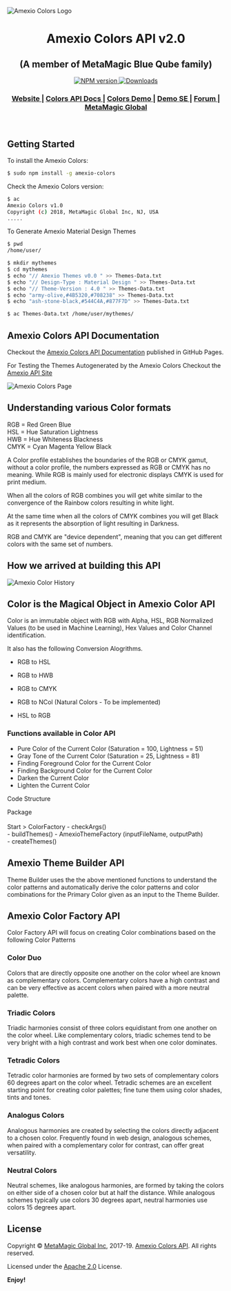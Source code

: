 
<img src="http://image.ibb.co/f3yVVH/Amexio_Colors_Full_Logo_2_T.png" alt="Amexio Colors Logo" align="center">

<h1 align="center">
Amexio Colors API v2.0
</h1>
<h2 align="center">
(A member of MetaMagic Blue Qube family)
</h2>
<div align="center">
  <!-- NPM version -->
  <a href="https://www.npmjs.com/package/amexio-colors">
    <img src="https://badge.fury.io/js/amexio-colors.svg"
      alt="NPM version" />
  </a>
  <!-- Downloads 
  <a href="https://www.npmjs.com/package/amexio-colors">
    <img src="https://img.shields.io/npm/dm/choo.svg?style=flat-square"
      alt="Downloads" />
  </a>
  -->
   <a href="https://www.npmjs.com/package/amexio-colors">
    <img src="https://img.shields.io/npm/dt/amexio-colors.svg"
      alt="Downloads" />
  </a>
</div>
<div align="center">
  <h3>
    <a href="https://amexio.tech/amexio-colors">
      Website
    </a>
    <span> | </span>
    <a href="https://meta-magic.github.io/AmexioColors/">
      Colors API Docs
    </a>
    <span> | </span>
    <a href="http://amexio.org/api/v4.1/#/amexio-colors">
      Colors Demo
    </a>
    <span> | </span>
    <a href="http://demo.amexio.tech/">
      Demo SE
    </a>
    <span> | </span>
    <a href="http://forum.metamagicglobal.com/">
      Forum
    </a>
    <span> | </span>
    <a href="https://www.metamagicglobal.com/">
      MetaMagic Global
    </a>
  </h3>
</div>

<br/>

## Getting Started

To install the Amexio Colors:

```bash
$ sudo npm install -g amexio-colors
```
Check the Amexio Colors version:

```bash
$ ac
Amexio Colors v1.0
Copyright (c) 2018, MetaMagic Global Inc, NJ, USA
.....
```

To Generate Amexio Material Design Themes

```bash
$ pwd
/home/user/

$ mkdir mythemes
$ cd mythemes
$ echo "// Amexio Themes v0.0 " >> Themes-Data.txt
$ echo "// Design-Type : Material Design " >> Themes-Data.txt
$ echo "// Theme-Version : 4.0 " >> Themes-Data.txt
$ echo "army-olive,#4B5320,#708238" >> Themes-Data.txt
$ echo "ash-stone-black,#544C4A,#877F7D" >> Themes-Data.txt

$ ac Themes-Data.txt /home/user/mythemes/
```

## Amexio Colors API Documentation

Checkout the [Amexio Colors API Documentation](https://meta-magic.github.io/AmexioColors/) published in GitHub Pages. 

For Testing the Themes Autogenerated by the Amexio Colors Checkout the [Amexio API Site](http://api.amexio.tech)

<img src="http://image.ibb.co/kZuvSx/Amexio_Colors_Page.jpg" alt="Amexio Colors Page" align="center">


## Understanding various Color formats

 RGB  = Red Green Blue<br>
 HSL  = Hue Saturation Lightness<br>
 HWB  = Hue Whiteness Blackness<br>
 CMYK = Cyan Magenta Yellow Black<br>
 
 A Color profile establishes the boundaries of the RGB or CMYK gamut, without a
 color profile, the numbers expressed as RGB or CMYK has no meaning. While RGB is
 mainly used for electronic displays CMYK is used for print medium.
  
 When all the colors of RGB combines you will get white similar to the convergence
 of the Rainbow colors resulting in white light.
  
 At the same time when all the colors of CMYK combines you will get Black as it 
 represents the absorption of light resulting in Darkness.
  
 RGB and CMYK are "device dependent", meaning that you can get different colors 
 with the same set of numbers.
  
 ## How we arrived at building this API
 
 <img src="https://image.ibb.co/dmrJNc/Amexio_Color_Stats.jpg" alt="Amexio Color History" align="center">
 
 ## Color is the Magical Object in Amexio Color API
 
 Color is an immutable object with RGB with Alpha, HSL, RGB Normalized Values 
 (to be used in Machine Learning), Hex Values and Color Channel identification. 
  
 It also has the following Conversion Alogrithms.
 
 * RGB to HSL
 * RGB to HWB
 * RGB to CMYK
 * RGB to NCol (Natural Colors - To be implemented)
 
 * HSL to RGB
  
 ### Functions available in Color API
 
 * Pure Color of the Current Color (Saturation = 100, Lightness = 51)
 * Gray Tone of the Current Color (Saturation = 25, Lightness = 81)
 * Finding Foreground Color for the Current Color
 * Finding Background Color for the Current Color
 * Darken the Current Color
 * Lighten the Current Color
 
 Code Structure
 
 Package <br>                 
  Start > ColorFactory - checkArgs() <br>
                             - buildThemes() - AmexioThemeFactory (inputFileName, outputPath) <br>
                                                   - createThemes()    <br>                                                 
 
 ## Amexio Theme Builder API
 
 Theme Builder uses the the above mentioned functions to understand the color patterns and 
 automatically derive the color patterns and color combinations for the Primary Color 
 given as an input to the Theme Builder. 
 
 ## Amexio Color Factory API
 
 Color Factory API will focus on creating Color combinations based on the following Color Patterns
 
 ### Color Duo
 
 Colors that are directly opposite one another on the color wheel are known as complementary colors. 
 Complementary colors have a high contrast and can be very effective as accent colors when paired with 
 a more neutral palette.
 
 ### Triadic Colors
  
 Triadic harmonies consist of three colors equidistant from one another on the color wheel. Like 
 complementary colors, triadic schemes tend to be very bright with a high contrast and work best 
 when one color dominates.
 
 ### Tetradic Colors
 
 Tetradic color harmonies are formed by two sets of complementary colors 60 degrees apart on the 
 color wheel. Tetradic schemes are an excellent starting point for creating color palettes; fine 
 tune them using color shades, tints and tones.
 
 ###  Analogus Colors
 
 Analogous harmonies are created by selecting the colors directly adjacent to a chosen color. 
 Frequently found in web design, analogous schemes, when paired with a complementary color for 
 contrast, can offer great versatility.
 
 ### Neutral Colors
 
 Neutral schemes, like analogous harmonies, are formed by taking the colors on either side of 
 a chosen color but at half the distance. While analogous schemes typically use colors 30 degrees 
 apart, neutral harmonies use colors 15 degrees apart.
 
 ## License

Copyright © [MetaMagic Global Inc](http://www.metamagicglobal.com/), 2017-19. [Amexio Colors API](https://amexio.tech/amexio-colors). All rights reserved.

Licensed under the [Apache 2.0](http://www.amexio.org/metamagic-showcase/license.html)  License.

**Enjoy!**
 
